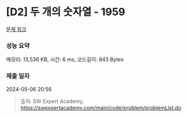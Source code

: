 # [D2] 두 개의 숫자열 - 1959 

[문제 링크](https://swexpertacademy.com/main/code/problem/problemDetail.do?contestProbId=AV5PpoFaAS4DFAUq) 

### 성능 요약

메모리: 13,536 KB, 시간: 6 ms, 코드길이: 843 Bytes

### 제출 일자

2024-05-06 20:56



> 출처: SW Expert Academy, https://swexpertacademy.com/main/code/problem/problemList.do